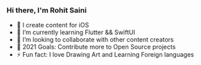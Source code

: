 ### Hi there, I'm Rohit Saini

- 🔭  I create content for iOS
- 🌱  I’m currently learning Flutter && SwiftUI
- 👯  I’m looking to collaborate with other content creators
- 🥅  2021 Goals: Contribute more to Open Source projects
- ⚡  Fun fact: I love Drawing Art and Learning Foreign languages






